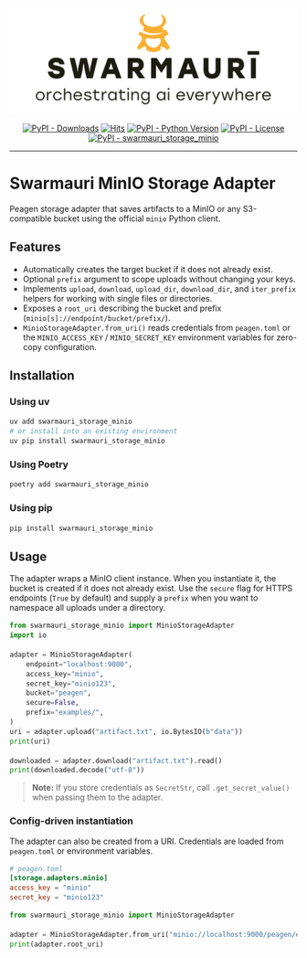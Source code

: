 ![Swarmauri Logo](https://github.com/swarmauri/swarmauri-sdk/blob/3d4d1cfa949399d7019ae9d8f296afba773dfb7f/assets/swarmauri.brand.theme.svg)

<p align="center">
    <a href="https://pypi.org/project/swarmauri_storage_minio/">
        <img src="https://img.shields.io/pypi/dm/swarmauri_storage_minio" alt="PyPI - Downloads"/></a>
    <a href="https://hits.sh/github.com/swarmauri/swarmauri-sdk/tree/master/pkgs/standards/swarmauri_storage_minio/">
        <img alt="Hits" src="https://hits.sh/github.com/swarmauri/swarmauri-sdk/tree/master/pkgs/standards/swarmauri_storage_minio.svg"/></a>
    <a href="https://pypi.org/project/swarmauri_storage_minio/">
        <img src="https://img.shields.io/pypi/pyversions/swarmauri_storage_minio" alt="PyPI - Python Version"/></a>
    <a href="https://pypi.org/project/swarmauri_storage_minio/">
        <img src="https://img.shields.io/pypi/l/swarmauri_storage_minio" alt="PyPI - License"/></a>
    <a href="https://pypi.org/project/swarmauri_storage_minio/">
        <img src="https://img.shields.io/pypi/v/swarmauri_storage_minio?label=swarmauri_storage_minio&color=green" alt="PyPI - swarmauri_storage_minio"/></a>

</p>

---

# Swarmauri MinIO Storage Adapter

Peagen storage adapter that saves artifacts to a MinIO or any S3-compatible bucket using the official `minio` Python client.

## Features

- Automatically creates the target bucket if it does not already exist.
- Optional `prefix` argument to scope uploads without changing your keys.
- Implements `upload`, `download`, `upload_dir`, `download_dir`, and `iter_prefix` helpers for working with single files or directories.
- Exposes a `root_uri` describing the bucket and prefix (`minio[s]://endpoint/bucket/prefix/`).
- `MinioStorageAdapter.from_uri()` reads credentials from `peagen.toml` or the `MINIO_ACCESS_KEY` / `MINIO_SECRET_KEY` environment variables for zero-copy configuration.

## Installation

### Using uv

```bash
uv add swarmauri_storage_minio
# or install into an existing environment
uv pip install swarmauri_storage_minio
```

### Using Poetry

```bash
poetry add swarmauri_storage_minio
```

### Using pip

```bash
pip install swarmauri_storage_minio
```

## Usage

The adapter wraps a MinIO client instance. When you instantiate it, the bucket is created if it does not already exist. Use the `secure` flag for HTTPS endpoints (`True` by default) and supply a `prefix` when you want to namespace all uploads under a directory.

```python
from swarmauri_storage_minio import MinioStorageAdapter
import io

adapter = MinioStorageAdapter(
    endpoint="localhost:9000",
    access_key="minio",
    secret_key="minio123",
    bucket="peagen",
    secure=False,
    prefix="examples/",
)
uri = adapter.upload("artifact.txt", io.BytesIO(b"data"))
print(uri)

downloaded = adapter.download("artifact.txt").read()
print(downloaded.decode("utf-8"))
```

> **Note:** If you store credentials as `SecretStr`, call `.get_secret_value()` when passing them to the adapter.

### Config-driven instantiation

The adapter can also be created from a URI. Credentials are loaded from `peagen.toml` or environment variables.

```toml
# peagen.toml
[storage.adapters.minio]
access_key = "minio"
secret_key = "minio123"
```

```python
from swarmauri_storage_minio import MinioStorageAdapter

adapter = MinioStorageAdapter.from_uri("minio://localhost:9000/peagen/examples/")
print(adapter.root_uri)
```
